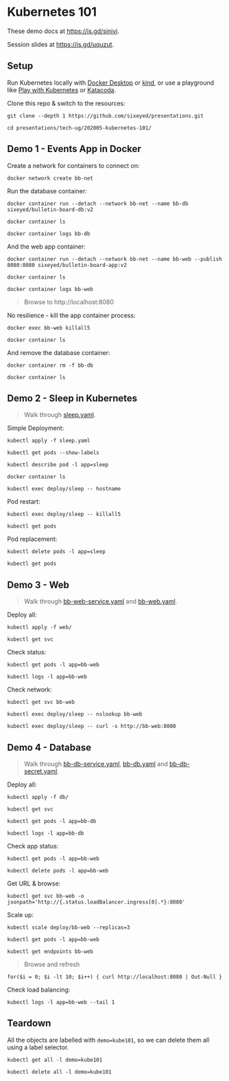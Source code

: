 # Kubernetes 101 

These demo docs at https://is.gd/sinivi.

Session slides at https://is.gd/uquzut.

## Setup

Run Kubernetes locally with [Docker Desktop](https://www.docker.com/products/docker-desktop/) or [kind](https://kind.sigs.k8s.io/docs/user/quick-start/), or use a playground like [Play with Kubernetes](https://labs.play-with-k8s.com) or [Katacoda](https://www.katacoda.com/courses/kubernetes/playground).

Clone this repo & switch to the resources:

```
git clone --depth 1 https://github.com/sixeyed/presentations.git

cd presentations/tech-ug/202005-kubernetes-101/
```

## Demo 1 - Events App in Docker

Create a network for containers to connect on:

```
docker network create bb-net
```

Run the database container:

```
docker container run --detach --network bb-net --name bb-db sixeyed/bulletin-board-db:v2

docker container ls

docker container logs bb-db
```

And the web app container:

```
docker container run --detach --network bb-net --name bb-web --publish 8080:8080 sixeyed/bulletin-board-app:v2

docker container ls

docker container logs bb-web
```

> Browse to http://localhost:8080

No resilience - kill the app container process:

```
docker exec bb-web killall5

docker container ls
```

And remove the database container:

```
docker container rm -f bb-db

docker container ls
```

## Demo 2 - Sleep in Kubernetes

> Walk through [sleep.yaml](sleep.yaml).

Simple Deployment:

```
kubectl apply -f sleep.yaml

kubectl get pods --show-labels

kubectl describe pod -l app=sleep

docker container ls

kubectl exec deploy/sleep -- hostname
```

Pod restart:

```
kubectl exec deploy/sleep -- killall5

kubectl get pods
```

Pod replacement:

```
kubectl delete pods -l app=sleep

kubectl get pods
```

## Demo 3 - Web

> Walk through [bb-web-service.yaml](web/bb-web-service.yaml) and [bb-web.yaml](web/bb-web.yaml).

Deploy all:

```
kubectl apply -f web/

kubectl get svc
```

Check status:

```
kubectl get pods -l app=bb-web

kubectl logs -l app=bb-web
```

Check network:

```
kubectl get svc bb-web

kubectl exec deploy/sleep -- nslookup bb-web

kubectl exec deploy/sleep -- curl -s http://bb-web:8080
```

## Demo 4 - Database

> Walk through [bb-db-service.yaml](db/bb-db-service.yaml), [bb-db.yaml](db/bb-db.yaml) and [bb-db-secret.yaml](db/bb-db-secret.yaml).

Deploy all:

```
kubectl apply -f db/

kubectl get svc

kubectl get pods -l app=bb-db

kubectl logs -l app=bb-db
```

Check app status:

```
kubectl get pods -l app=bb-web

kubectl delete pods -l app=bb-web
```

Get URL & browse:

```
kubectl get svc bb-web -o jsonpath='http://{.status.loadBalancer.ingress[0].*}:8080'
```

Scale up:

```
kubectl scale deploy/bb-web --replicas=3

kubectl get pods -l app=bb-web

kubectl get endpoints bb-web
```

> Browse and refresh 

```
for($i = 0; $i -lt 10; $i++) { curl http://localhost:8080 | Out-Null }
```

Check load balancing:

```
kubectl logs -l app=bb-web --tail 1
```

## Teardown

All the objects are labelled with `demo=kube101`, so we can delete them all using a label selector.

```
kubectl get all -l demo=kube101

kubectl delete all -l demo=kube101
```